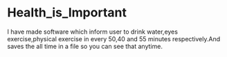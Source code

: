 # Health_is_Important
I have made software which inform user to drink water,eyes exercise,physical exercise in every 50,40 and 55 minutes respectively.And saves the all time in a file so you can see that anytime.
